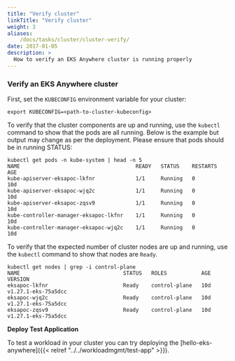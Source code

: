 ```yaml
---
title: "Verify cluster"
linkTitle: "Verify cluster"
weight: 3
aliases:
    /docs/tasks/cluster/cluster-verify/
date: 2017-01-05
description: >
  How to verify an EKS Anywhere cluster is running properly
---
```


### Verify an EKS Anywhere cluster

First, set the `KUBECONFIG` environment variable for your cluster:

```
export KUBECONFIG=<path-to-cluster-kubeconfig>
```

To verify that the cluster components are up and running, use the `kubectl` command to show that the pods are all running. Below is the example but output may change as per the deployment. Please ensure that pods should be in running STATUS:

```
kubectl get pods -n kube-system | head -n 5
NAME                                     READY   STATUS    RESTARTS      AGE
kube-apiserver-eksapoc-lkfnr             1/1     Running   0             10d
kube-apiserver-eksapoc-wjq2c             1/1     Running   0             10d
kube-apiserver-eksapoc-zqsv9             1/1     Running   0             10d
kube-controller-manager-eksapoc-lkfnr    1/1     Running   0             10d
kube-controller-manager-eksapoc-wjq2c    1/1     Running   0             10d
```

To verify that the expected number of cluster nodes are up and running, use the `kubectl` command to show that nodes are `Ready`.

```
kubectl get nodes | grep -i control-plane
NAME                                 STATUS   ROLES           AGE   VERSION
eksapoc-lkfnr                        Ready    control-plane   10d   v1.27.1-eks-75a5dcc
eksapoc-wjq2c                        Ready    control-plane   10d   v1.27.1-eks-75a5dcc
eksapoc-zqsv9                        Ready    control-plane   10d   v1.27.1-eks-75a5dcc
```

**Deploy Test Application**

To test a workload in your cluster you can try deploying the [hello-eks-anywhere]({{< relref "../../workloadmgmt/test-app" >}}).